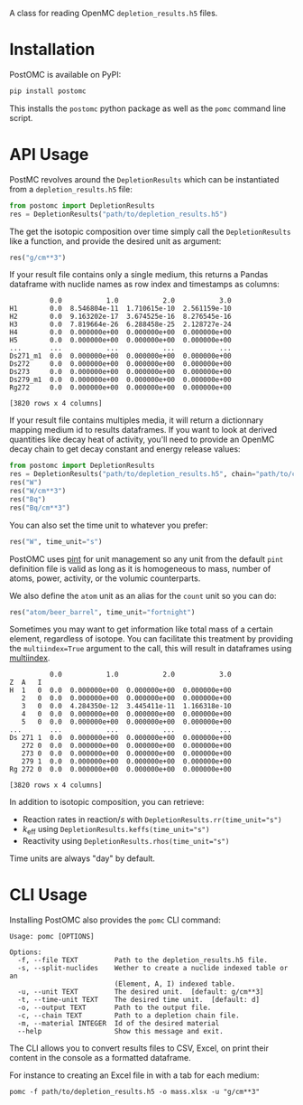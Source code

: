 A class for reading OpenMC `depletion_results.h5` files.

# Installation

PostOMC is available on PyPI:

```sh
pip install postomc
```

This installs the `postomc` python package as well as the `pomc` command line script.

# API Usage

PostMC revolves around the `DepletionResults` which can be instantiated from a `depletion_results.h5` file:

```python
from postomc import DepletionResults
res = DepletionResults("path/to/depletion_results.h5")
```

The get the isotopic composition over time simply call the `DepletionResults` like a function, and provide the desired unit as argument:

```python
res("g/cm**3")
```

If your result file contains only a single medium, this returns a Pandas dataframe with nuclide names as row index and timestamps as columns:

```text
          0.0           1.0           2.0           3.0
H1        0.0  8.546804e-11  1.710615e-10  2.561159e-10
H2        0.0  9.163202e-17  3.674525e-16  8.276545e-16
H3        0.0  7.819664e-26  6.288458e-25  2.128727e-24
H4        0.0  0.000000e+00  0.000000e+00  0.000000e+00
H5        0.0  0.000000e+00  0.000000e+00  0.000000e+00
...       ...           ...           ...           ...
Ds271_m1  0.0  0.000000e+00  0.000000e+00  0.000000e+00
Ds272     0.0  0.000000e+00  0.000000e+00  0.000000e+00
Ds273     0.0  0.000000e+00  0.000000e+00  0.000000e+00
Ds279_m1  0.0  0.000000e+00  0.000000e+00  0.000000e+00
Rg272     0.0  0.000000e+00  0.000000e+00  0.000000e+00

[3820 rows x 4 columns]
```

If your result file contains multiples media, it will return a dictionnary mapping medium id to results dataframes.
If you want to look at derived quantities like decay heat of activity, you'll need to provide an OpenMC decay chain to get decay constant and energy release values:

```python
from postomc import DepletionResults
res = DepletionResults("path/to/depletion_results.h5", chain="path/to/chain.xml")
res("W")
res("W/cm**3")
res("Bq")
res("Bq/cm**3")
```

You can also set the time unit to whatever you prefer:

```python
res("W", time_unit="s")
```

PostOMC uses [pint](https://pint.readthedocs.io/en/latest/index.html) for unit management so any unit from the default `pint` definition file is valid as long as it is homogeneous to mass, number of atoms, power, activity, or the volumic counterparts.

We also define the `atom` unit as an alias for the `count` unit so you can do:

```python
res("atom/beer_barrel", time_unit="fortnight")
```

Sometimes you may want to get information like total mass of a certain element, regardless of isotope.
You can facilitate this treatment by providing the `multiindex=True` argument to the call, this will result in dataframes using [multiindex](https://pandas.pydata.org/docs/user_guide/advanced.html).

```text
          0.0           1.0           2.0           3.0
Z  A   I
H  1   0  0.0  0.000000e+00  0.000000e+00  0.000000e+00
   2   0  0.0  0.000000e+00  0.000000e+00  0.000000e+00
   3   0  0.0  4.284350e-12  3.445411e-11  1.166318e-10
   4   0  0.0  0.000000e+00  0.000000e+00  0.000000e+00
   5   0  0.0  0.000000e+00  0.000000e+00  0.000000e+00
...       ...           ...           ...           ...
Ds 271 1  0.0  0.000000e+00  0.000000e+00  0.000000e+00
   272 0  0.0  0.000000e+00  0.000000e+00  0.000000e+00
   273 0  0.0  0.000000e+00  0.000000e+00  0.000000e+00
   279 1  0.0  0.000000e+00  0.000000e+00  0.000000e+00
Rg 272 0  0.0  0.000000e+00  0.000000e+00  0.000000e+00

[3820 rows x 4 columns]
```

In addition to isotopic composition, you can retrieve:

* Reaction rates in $\mathrm{reaction}/s$ with `DepletionResults.rr(time_unit="s")`
* $k_\mathrm{eff}$ using `DepletionResults.keffs(time_unit="s")`
* Reactivity using `DepletionResults.rhos(time_unit="s")`

Time units are always "day" by default.

# CLI Usage

Installing PostOMC also provides the `pomc` CLI command:

```text
Usage: pomc [OPTIONS]

Options:
  -f, --file TEXT         Path to the depletion_results.h5 file.
  -s, --split-nuclides    Wether to create a nuclide indexed table or an
                          (Element, A, I) indexed table.
  -u, --unit TEXT         The desired unit.  [default: g/cm**3]
  -t, --time-unit TEXT    The desired time unit.  [default: d]
  -o, --output TEXT       Path to the output file.
  -c, --chain TEXT        Path to a depletion chain file.
  -m, --material INTEGER  Id of the desired material
  --help                  Show this message and exit.
```

The CLI allows you to convert results files to CSV, Excel, on print their content in the console as a formatted dataframe.

For instance to creating an Excel file in with a tab for each medium:

```console
pomc -f path/to/depletion_results.h5 -o mass.xlsx -u "g/cm**3"
```